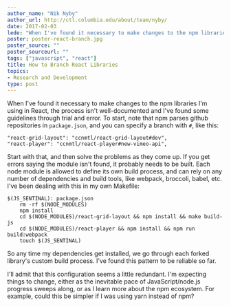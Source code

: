 ```yaml
---
author_name: "Nik Nyby"
author_url: http://ctl.columbia.edu/about/team/nyby/
date: 2017-02-03
lede: "When I've found it necessary to make changes to the npm libraries I'm using in React, the process isn't well-documented and I've found some guidelines through trial and error."
poster: poster-react-branch.jpg
poster_source: ""
poster_sourceurl: ""
tags: ["javascript", "react"]
title: How to Branch React Libraries
topics:
- Research and Development
type: post
---
```


When I've found it necessary to make changes to the npm libraries I'm
using in React, the process isn't well-documented and I've found some
guidelines through trial and error. To start, note that npm parses
github repositories in `package.json`, and you can specify a branch with
`#`, like this:

    "react-grid-layout": "ccnmtl/react-grid-layout#dev",
    "react-player": "ccnmtl/react-player#new-vimeo-api",

Start with that, and then solve the problems as they come up. If you
get errors saying the module isn't found, it probably needs to be
built. Each node module is allowed to define its own build process,
and can rely on any number of dependencies and build tools, like
webpack, broccoli, babel, etc. I've been dealing with this in my own
Makefile:

    $(JS_SENTINAL): package.json
        rm -rf $(NODE_MODULES)
        npm install
        cd $(NODE_MODULES)/react-grid-layout && npm install && make build-js
        cd $(NODE_MODULES)/react-player && npm install && npm run build:webpack
        touch $(JS_SENTINAL)

So any time my dependencies get installed, we go through each forked
library's custom build process. I've found this pattern to be reliable
so far.

I'll admit that this configuration seems a little redundant. I'm
expecting things to change, either as the inevitable pace of
JavaScript/node.js progress sweeps along, or as I learn more about the
npm ecosystem. For example, could this be simpler if I was using yarn
instead of npm?
